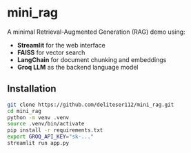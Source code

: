 # mini_rag

A minimal Retrieval-Augmented Generation (RAG) demo using:

- **Streamlit** for the web interface  
- **FAISS** for vector search  
- **LangChain** for document chunking and embeddings  
- **Groq LLM** as the backend language model  

## Installation

```bash
git clone https://github.com/deliteser112/mini_rag.git
cd mini_rag
python -m venv .venv
source .venv/bin/activate
pip install -r requirements.txt
export GROQ_API_KEY="sk-..."
streamlit run app.py
```
